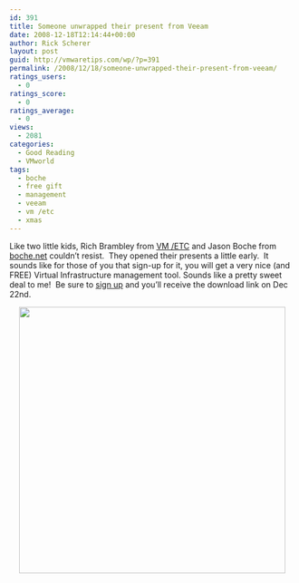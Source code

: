 ```yaml
---
id: 391
title: Someone unwrapped their present from Veeam
date: 2008-12-18T12:14:44+00:00
author: Rick Scherer
layout: post
guid: http://vmwaretips.com/wp/?p=391
permalink: /2008/12/18/someone-unwrapped-their-present-from-veeam/
ratings_users:
  - 0
ratings_score:
  - 0
ratings_average:
  - 0
views:
  - 2081
categories:
  - Good Reading
  - VMworld
tags:
  - boche
  - free gift
  - management
  - veeam
  - vm /etc
  - xmas
---
```

Like two little kids, Rich Brambley from <a href="http://vmetc.com/2008/12/16/unwrapping-the-free-tool-from-veeam/" target="_blank">VM /ETC</a> and Jason Boche from <a href="http://www.boche.net/blog/?p=716" target="_blank">boche.net</a> couldn&#8217;t resist.  They opened their presents a little early.  It sounds like for those of you that sign-up for it, you will get a very nice (and FREE) Virtual Infrastructure management tool. Sounds like a pretty sweet deal to me!  Be sure to <a href="http://www.veeam.com/xmas/default.html" target="_blank">sign up</a> and you&#8217;ll receive the download link on Dec 22nd.

<p style="text-align: center;">
  <a href="http://www.veeam.com/xmas/default.html"><img class="aligncenter size-full wp-image-392" title="veeam" src="http://vmwaretips.com/wp/wp-content/uploads/2008/12/3118155635_26211be7a2.jpg" alt="" width="470" srcset="http://www.vmwaretips.com/wp/wp-content/uploads/2008/12/3118155635_26211be7a2.jpg 500w, http://www.vmwaretips.com/wp/wp-content/uploads/2008/12/3118155635_26211be7a2-300x223.jpg 300w" sizes="(max-width: 500px) 100vw, 500px" /></a>
</p>